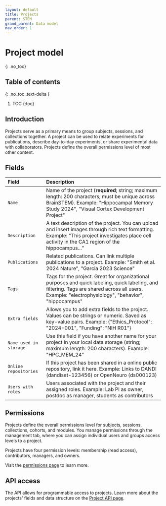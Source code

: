 ```yaml
---
layout: default
title: Projects
parent: STEM
grand_parent: Data model
nav_order: 1
---
```


# Project model
{: .no_toc}

## Table of contents
{: .no_toc .text-delta }

1. TOC
{:toc}

## Introduction

Projects serve as a primary means to group subjects, sessions, and collections together. A project can be used to relate experiments for publications, describe day-to-day experiments, or share experimental data with collaborators. Projects define the overall permissions level of most other content.

## Fields

| Field | Description |
|:------|:------------|
| `Name` | Name of the project (**required**; string; maximum length: 200 characters; must be unique across BrainSTEM). Example: "Hippocampal Memory Study 2024", "Visual Cortex Development Project" |
| `Description` | A text description of the project. You can upload and insert images through rich text formatting. Example: "This project investigates place cell activity in the CA1 region of the hippocampus..." |
| `Publications` | Related publications. Can link multiple publications to a project. Example: "Smith et al. 2024 Nature", "Garcia 2023 Science" |
| `Tags` | Tags for the project. Great for organizational purposes and quick labeling, quick labeling, and filtering. Tags are shared across all users. Example: "electrophysiology", "behavior", "hippocampus" |
| `Extra fields` | Allows you to add extra fields to the project. Values can be strings or numeric. Saved as key-value pairs. Example: {"Ethics_Protocol": "2024-001", "Funding": "NIH R01"} |
| `Name used in storage` | Use this field if you have another name for your project in your local data storage (string; maximum length: 200 characters). Example: "HPC_MEM_24" |
| `Online repositories` | If this project has been shared in a online public repository, link it here. Example: Links to DANDI (dandiset-123456) or OpenNeuro (ds000123) |
| `Users with roles` | Users associated with the project and their assigned roles. Example: Lab PI as owner, postdoc as manager, students as contributors |

## Permissions

Projects define the overall permissions level for subjects, sessions, collections, cohorts, and modules. You manage permissions through the management tab, where you can assign individual users and groups access levels to a project.

Projects have four permission levels: membership (read access), contributors, managers, and owners.

Visit the [permissions page]({{"datamodel/permissions/"|absolute_url}}) to learn more. 

## API access

The API allows for programmable access to projects. Learn more about the projects' fields and data structure on the [Project API page]({{"api/stem/project/"|absolute_url}}).
